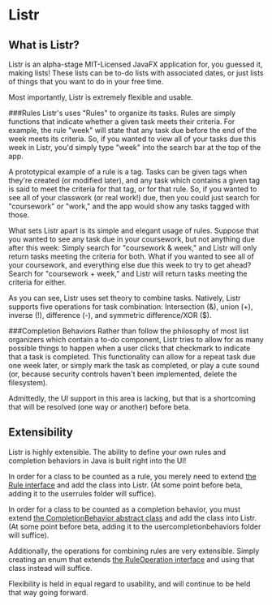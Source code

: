 # Listr
## What is Listr?
Listr is an alpha-stage MIT-Licensed JavaFX application for, you guessed it,
making lists!
These lists can be to-do lists with associated dates, or just lists of things
that you want to do in your free time.

Most importantly, Listr is extremely flexible and usable.

###Rules
Listr's uses "Rules" to organize its tasks. Rules are simply functions that
indicate whether a given task meets their criteria. For example, the rule
"week" will state that any task due before the end of the week meets its
criteria. So, if you wanted to view all of your tasks due this week in Listr,
you'd simply type "week" into the search bar at the top of the app.

A prototypical example of a rule is a tag. Tasks can be given tags when
they're  created (or modified later), and any task which contains a given tag
is said to meet the criteria for that tag, or for that rule. So, if you wanted
to see all of your classwork (or real work!) due, then you could just search
for "coursework" or "work," and the app would show any tasks tagged with those.

What sets Listr apart is its simple and elegant usage of rules. Suppose that
you wanted to see any task due in your coursework, but not anything due after
this week: Simply search for "coursework & week," and Listr will only return
tasks meeting the criteria for both. What if you wanted to see all of your
coursework, and everything else due this week to try to get ahead? Search for
"coursework + week," and Listr will return tasks meeting the criteria for either.

As you can see, Listr uses set theory to combine tasks. Natively, Listr
supports five operations for task combination: Intersection (&), union (+),
inverse (!), difference (-), and symmetric difference/XOR ($).

###Completion Behaviors
Rather than follow the philosophy of most list organizers which contain a
to-do component, Listr tries to allow for as many possible things to happen
when a user clicks that checkmark to indicate that a task is completed. This
functionality can allow for a repeat task due one week later, or simply mark
the task as completed, or play a cute sound (or, because security controls
haven't been implemented, delete the filesystem).

Admittedly, the UI support in this area is lacking, but that is a shortcoming
that will be resolved (one way or another) before beta.

## Extensibility
Listr is highly extensible. The ability to define your own rules and completion
behaviors in Java is built right into the UI!

In order for a class to be counted as a rule, you merely need to extend
[the Rule interface](src/main/java/com/natebeckemeyer/projects/listrgui/core/Rule.java)
and add the class into Listr. (At some point before beta, adding it to the
userrules folder will suffice).

In order for a class to be counted as a completion behavior, you must extend
[the CompletionBehavior abstract class](src/main/java/com/natebeckemeyer/projects/listrgui/core/CompletionBehavior.java)
and add the class into Listr. (At some point before beta, adding it to the
usercompletionbehaviors folder will suffice).

Additionally, the operations for combining rules are very extensible. Simply
creating an enum that extends
[the RuleOperation interface](src/main/java/com/natebeckemeyer/projects/listrgui/core/RuleOperation.java)
and using that class instead will suffice.

Flexibility is held in equal regard to usability, and will continue to be
held that way going forward.